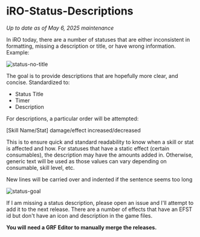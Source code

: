 # iRO-Status-Descriptions
_Up to date as of May 6, 2025 maintenance_

In iRO today, there are a number of statuses that are either inconsistent in formatting, missing a description or title, or have wrong information.
Example:

![status-no-title](https://github.com/user-attachments/assets/f4bb2d2c-310d-4bed-a6d1-08252e2113f4)

The goal is to provide descriptions that are hopefully more clear, and concise.
Standardized to:
- Status Title
- Timer
- Description

For descriptions, a particular order will be attempted:

[Skill Name/Stat] damage/effect increased/decreased

This is to ensure quick and standard readability to know when a skill or stat is affected and how. For statuses that have a static effect (certain consumables), the description may have the amounts added in. Otherwise, generic text will be used as those values can vary depending on consumable, skill level, etc.

New lines will be carried over and indented if the sentence seems too long 

![status-goal](https://github.com/user-attachments/assets/b642f79c-b9e7-4d1b-b26d-5290ed29504d)

If I am missing a status description, please open an issue and I'll attempt to add it to the next release. There are a number of effects that have an EFST id but don't have an icon and description in the game files.

**You will need a GRF Editor to manually merge the releases.**
